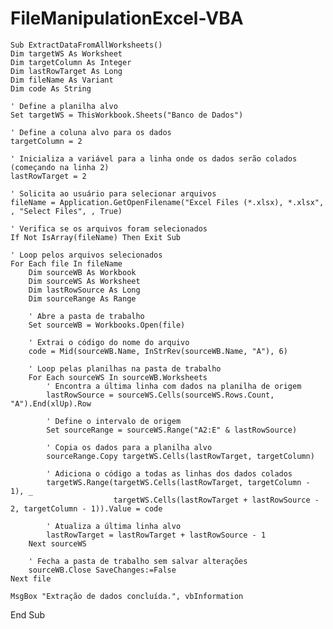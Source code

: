 # FileManipulationExcel-VBA

    Sub ExtractDataFromAllWorksheets()
    Dim targetWS As Worksheet
    Dim targetColumn As Integer
    Dim lastRowTarget As Long
    Dim fileName As Variant
    Dim code As String
    
    ' Define a planilha alvo
    Set targetWS = ThisWorkbook.Sheets("Banco de Dados")
    
    ' Define a coluna alvo para os dados
    targetColumn = 2
    
    ' Inicializa a variável para a linha onde os dados serão colados (começando na linha 2)
    lastRowTarget = 2
    
    ' Solicita ao usuário para selecionar arquivos
    fileName = Application.GetOpenFilename("Excel Files (*.xlsx), *.xlsx", , "Select Files", , True)
    
    ' Verifica se os arquivos foram selecionados
    If Not IsArray(fileName) Then Exit Sub
    
    ' Loop pelos arquivos selecionados
    For Each file In fileName
        Dim sourceWB As Workbook
        Dim sourceWS As Worksheet
        Dim lastRowSource As Long
        Dim sourceRange As Range
        
        ' Abre a pasta de trabalho
        Set sourceWB = Workbooks.Open(file)
        
        ' Extrai o código do nome do arquivo
        code = Mid(sourceWB.Name, InStrRev(sourceWB.Name, "A"), 6)
        
        ' Loop pelas planilhas na pasta de trabalho
        For Each sourceWS In sourceWB.Worksheets
            ' Encontra a última linha com dados na planilha de origem
            lastRowSource = sourceWS.Cells(sourceWS.Rows.Count, "A").End(xlUp).Row
            
            ' Define o intervalo de origem
            Set sourceRange = sourceWS.Range("A2:E" & lastRowSource)
            
            ' Copia os dados para a planilha alvo
            sourceRange.Copy targetWS.Cells(lastRowTarget, targetColumn)
            
            ' Adiciona o código a todas as linhas dos dados colados
            targetWS.Range(targetWS.Cells(lastRowTarget, targetColumn - 1), _
                           targetWS.Cells(lastRowTarget + lastRowSource - 2, targetColumn - 1)).Value = code
            
            ' Atualiza a última linha alvo
            lastRowTarget = lastRowTarget + lastRowSource - 1
        Next sourceWS
        
        ' Fecha a pasta de trabalho sem salvar alterações
        sourceWB.Close SaveChanges:=False
    Next file
    
    MsgBox "Extração de dados concluída.", vbInformation
End Sub
